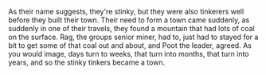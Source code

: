 As their name suggests, they're stinky, but they were also tinkerers well before they built their town. 
Their need to form a town came suddenly, as suddenly in one of their travels, they found a mountain that had lots of coal on the surface. Rag, the groups senior miner, had to, just had to stayed for a bit to get some of that coal out and about, and Poot the leader, agreed. 
As you would image, days turn to weeks, that turn into months, that turn into years, and so the stinky tinkers became a town.